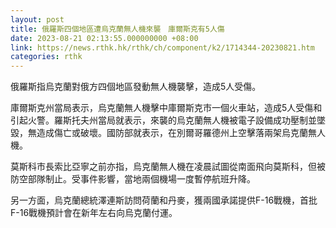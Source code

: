 ```yaml
---
layout: post
title: 俄羅斯四個地區遭烏克蘭無人機來襲　庫爾斯克有5人傷
date: 2023-08-21 02:13:55.000000000 +08:00
link: https://news.rthk.hk/rthk/ch/component/k2/1714344-20230821.htm
categories: rthk
---
```


俄羅斯指烏克蘭對俄方四個地區發動無人機襲擊，造成5人受傷。

庫爾斯克州當局表示，烏克蘭無人機擊中庫爾斯克市一個火車站，造成5人受傷和引起火警。羅斯托夫州當局就表示，來襲的烏克蘭無人機被電子設備成功壓制並墜毀，無造成傷亡或破壞。國防部就表示，在別爾哥羅德州上空擊落兩架烏克蘭無人機。

莫斯科市長索比亞寧之前亦指，烏克蘭無人機在凌晨試圖從南面飛向莫斯科，但被防空部隊制止。受事件影響，當地兩個機場一度暫停航班升降。

另一方面，烏克蘭總統澤連斯訪問荷蘭和丹麥，獲兩國承諾提供F-16戰機，首批F-16戰機預計會在新年左右向烏克蘭付運。
